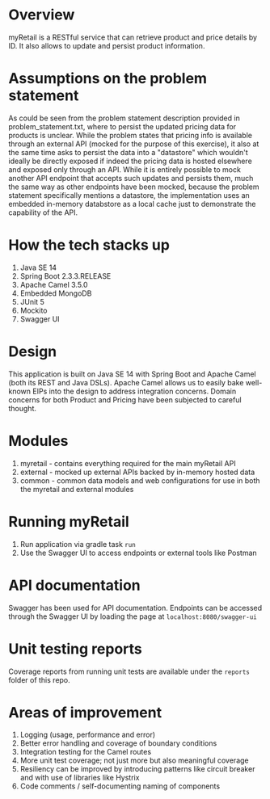 # Overview
myRetail is a RESTful service that can retrieve product and price details by ID. 
It also allows to update and persist product information. 

# Assumptions on the problem statement
As could be seen from the problem statement description provided in problem_statement.txt, where to persist the updated pricing data for products is unclear. 
While the problem states that pricing info is available through an external API (mocked for the purpose of this exercise), 
it also at the same time asks to persist the data into a "datastore" which wouldn't ideally be directly exposed if indeed the pricing data is hosted elsewhere and exposed only through an API.
While it is entirely possible to mock another API endpoint that accepts such updates and persists them, much the same way as other endpoints have been mocked,
because the problem statement specifically mentions a datastore, the implementation uses an embedded in-memory databstore as a local cache just to demonstrate the capability of the API.   
  
# How the tech stacks up
1. Java SE 14
2. Spring Boot 2.3.3.RELEASE
3. Apache Camel 3.5.0
4. Embedded MongoDB
5. JUnit 5
6. Mockito
7. Swagger UI

# Design
This application is built on Java SE 14 with Spring Boot and Apache Camel (both its REST and Java DSLs).
Apache Camel allows us to easily bake well-known EIPs into the design to address integration concerns.
Domain concerns for both Product and Pricing have been subjected to careful thought.

# Modules
1. myretail - contains everything required for the main myRetail API
2. external - mocked up external APIs backed by in-memory hosted data
3. common - common data models and web configurations for use in both the myretail and external modules

# Running myRetail
1. Run application via gradle task `run`
3. Use the Swagger UI to access endpoints or external tools like Postman

# API documentation
Swagger has been used for API documentation.  Endpoints can be accessed through the Swagger UI by loading the page at
`localhost:8080/swagger-ui`

# Unit testing reports
Coverage reports from running unit tests are available under the `reports` folder of this repo.

# Areas of improvement
1. Logging (usage, performance and error)
2. Better error handling and coverage of boundary conditions
3. Integration testing for the Camel routes
4. More unit test coverage; not just more but also meaningful coverage
5. Resiliency can be improved by introducing patterns like circuit breaker and with use of libraries like Hystrix
6. Code comments / self-documenting naming of components